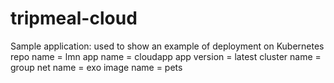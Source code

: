 # tripmeal-cloud
Sample application: used to show an example of deployment on Kubernetes
repo name = lmn
app name = cloudapp
app version = latest
cluster name = group
net name = exo
image name = pets
